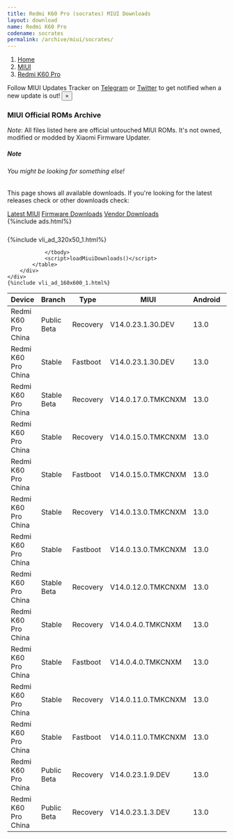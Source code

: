 ```yaml
---
title: Redmi K60 Pro (socrates) MIUI Downloads
layout: download
name: Redmi K60 Pro
codename: socrates
permalink: /archive/miui/socrates/
---
```

<nav aria-label="breadcrumb">
    <ol class="breadcrumb">
        <li class="breadcrumb-item"><a href="/">Home</a></li>
        <li class="breadcrumb-item"><a href="/miui/">MIUI</a></li>
        <li class="breadcrumb-item active" aria-current="page"><a href="/miui/socrates/">Redmi K60 Pro</a></li>
    </ol>
</nav>
<div class="alert alert-primary alert-dismissible fade show" role="alert">
    Follow MIUI Updates Tracker on <a href="https://t.me/MIUIUpdatesTracker" class="alert-link">Telegram</a>
     or <a href="https://twitter.com/MiFwUpdater" class="alert-link">Twitter</a> to get notified when a new update is out!
    <button type="button" class="close" data-dismiss="alert" aria-label="Close">
        <span aria-hidden="true">&times;</span>
    </button>
</div>

### MIUI Official ROMs Archive
*Note*: All files listed here are official untouched MIUI ROMs. It's not owned, modified or modded by Xiaomi Firmware Updater.
<div class="card">
  <div class="card-body">
    <h5 class="card-title">Note</h5>
    <h6 class="card-subtitle mb-2 text-muted">You might be looking for something else!</h6>
    <p class="card-text">This page shows all available downloads.
     If you're looking for the latest releases check or other downloads check:</p>
    <a href="/miui/socrates/" class="card-link">Latest MIUI</a>
    <a href="/firmware/socrates/" class="card-link">Firmware Downloads</a>
    <a href="/vendor/socrates/" class="card-link">Vendor Downloads</a>
  </div>
</div>
{%include ads.html%}
<div class="row justify-content-center">
    <div class="col-10">
        <div class="table-responsive-md" style="margin-top: 25px;">
            {%include vli_ad_320x50_1.html%}
            <table id="miui" class="display dt-responsive nowrap compact table table-striped table-hover table-sm">
                <thead class="thead-dark">
                    <tr>
                        <th data-ref="device">Device</th>
                        <th data-ref="branch">Branch</th>
                        <th data-ref="type">Type</th>
                        <th data-ref="miui">MIUI</th>
                        <th data-ref="android">Android</th>
                        <th data-ref="size">Size</th>
                        <th data-ref="size">Date</th>
                        <th data-ref="link">Link</th>
                    </tr>
                </thead>
                <tbody>
                <tr><td>Redmi K60 Pro China</td><td>Public Beta</td><td>Recovery</td><td>V14.0.23.1.30.DEV</td><td>13.0</td><td>6.6 GB</td><td>2023-02-03</td><td><a href="/miui/socrates/public beta/V14.0.23.1.30.DEV/">Download</a></td></tr>
<tr><td>Redmi K60 Pro China</td><td>Stable</td><td>Fastboot</td><td>V14.0.23.1.30.DEV</td><td>13.0</td><td>8.0 GB</td><td>2023-01-30</td><td><a href="/miui/socrates/stable/V14.0.23.1.30.DEV/">Download</a></td></tr>
<tr><td>Redmi K60 Pro China</td><td>Stable Beta</td><td>Recovery</td><td>V14.0.17.0.TMKCNXM</td><td>13.0</td><td>6.5 GB</td><td>2023-01-17</td><td><a href="/miui/socrates/stable beta/V14.0.17.0.TMKCNXM/">Download</a></td></tr>
<tr><td>Redmi K60 Pro China</td><td>Stable</td><td>Recovery</td><td>V14.0.15.0.TMKCNXM</td><td>13.0</td><td>6.5 GB</td><td>2023-01-13</td><td><a href="/miui/socrates/stable/V14.0.15.0.TMKCNXM/">Download</a></td></tr>
<tr><td>Redmi K60 Pro China</td><td>Stable</td><td>Fastboot</td><td>V14.0.15.0.TMKCNXM</td><td>13.0</td><td>7.9 GB</td><td>2023-01-10</td><td><a href="/miui/socrates/stable/V14.0.15.0.TMKCNXM/">Download</a></td></tr>
<tr><td>Redmi K60 Pro China</td><td>Stable</td><td>Recovery</td><td>V14.0.13.0.TMKCNXM</td><td>13.0</td><td>6.5 GB</td><td>2023-01-09</td><td><a href="/miui/socrates/stable/V14.0.13.0.TMKCNXM/">Download</a></td></tr>
<tr><td>Redmi K60 Pro China</td><td>Stable</td><td>Fastboot</td><td>V14.0.13.0.TMKCNXM</td><td>13.0</td><td>7.9 GB</td><td>2023-01-08</td><td><a href="/miui/socrates/stable/V14.0.13.0.TMKCNXM/">Download</a></td></tr>
<tr><td>Redmi K60 Pro China</td><td>Stable Beta</td><td>Recovery</td><td>V14.0.12.0.TMKCNXM</td><td>13.0</td><td>6.5 GB</td><td>2023-01-07</td><td><a href="/miui/socrates/stable beta/V14.0.12.0.TMKCNXM/">Download</a></td></tr>
<tr><td>Redmi K60 Pro China</td><td>Stable</td><td>Recovery</td><td>V14.0.4.0.TMKCNXM</td><td>13.0</td><td>6.5 GB</td><td>2023-01-04</td><td><a href="/miui/socrates/stable/V14.0.4.0.TMKCNXM/">Download</a></td></tr>
<tr><td>Redmi K60 Pro China</td><td>Stable</td><td>Fastboot</td><td>V14.0.4.0.TMKCNXM</td><td>13.0</td><td>335 Bytes</td><td>2022-12-13</td><td><a href="/miui/socrates/stable/V14.0.4.0.TMKCNXM/">Download</a></td></tr>
<tr><td>Redmi K60 Pro China</td><td>Stable</td><td>Recovery</td><td>V14.0.11.0.TMKCNXM</td><td>13.0</td><td>6.5 GB</td><td>2023-01-01</td><td><a href="/miui/socrates/stable/V14.0.11.0.TMKCNXM/">Download</a></td></tr>
<tr><td>Redmi K60 Pro China</td><td>Stable</td><td>Fastboot</td><td>V14.0.11.0.TMKCNXM</td><td>13.0</td><td>7.9 GB</td><td>2022-12-30</td><td><a href="/miui/socrates/stable/V14.0.11.0.TMKCNXM/">Download</a></td></tr>
<tr><td>Redmi K60 Pro China</td><td>Public Beta</td><td>Recovery</td><td>V14.0.23.1.9.DEV</td><td>13.0</td><td>336 Bytes</td><td>None</td><td><a href="/miui/socrates/public beta/V14.0.23.1.9.DEV/">Download</a></td></tr>
<tr><td>Redmi K60 Pro China</td><td>Public Beta</td><td>Recovery</td><td>V14.0.23.1.3.DEV</td><td>13.0</td><td>336 Bytes</td><td>None</td><td><a href="/miui/socrates/public beta/V14.0.23.1.3.DEV/">Download</a></td></tr>

                </tbody>
                <script>loadMiuiDownloads()</script>
            </table>
        </div>
    </div>
    {%include vli_ad_160x600_1.html%}
</div>
